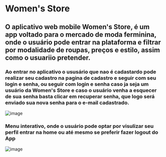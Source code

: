 # Women's Store
## O aplicativo web mobile Women's Store, é um app voltado para o mercado de moda ferminina, onde o usuário pode entrar na plataforma e filtrar por modalidade de roupas, preços e estilo, assim como o usuariio pretender.

### Ao entrar no aplicativo  o ususário que nao é cadastardo pode realizar seu cadastro na pagina de cadastro e seguir com seu login e senha, ou seguir com login e senha caso ja seja um usuário da Women's Store e caso o usuário venha a esquecer de sua senha basta clicar em recuperar senha, que logo será enviado sua nova senha para o e-mail cadastrado.

![image](https://user-images.githubusercontent.com/88889584/202318491-81bead78-b9e6-4c46-b636-a80a179c4921.png)


### Menu interativo, onde o usuário pode optar por visulizar seu perfil entrar na home ou até mesmo se preferir fazer logout do App

![image](https://user-images.githubusercontent.com/88889584/202716630-2f387b4b-12f6-424c-a746-d634d2d28cad.png)

